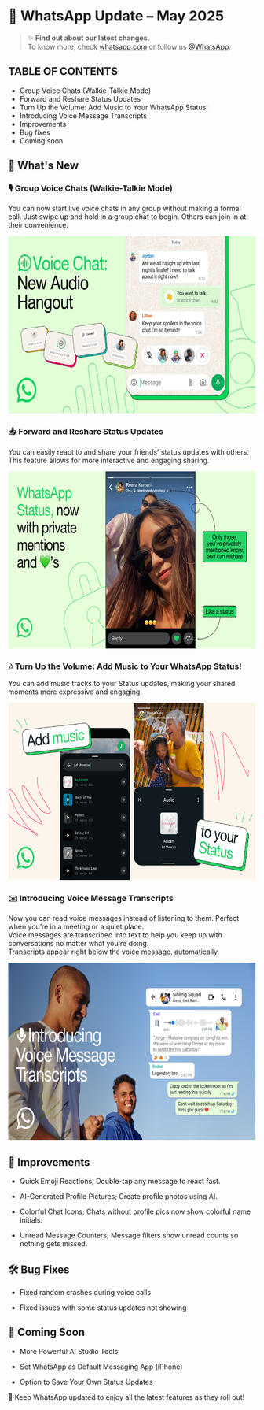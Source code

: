 # **📢 WhatsApp Update – May 2025**  

> ✨ **Find out about our latest changes.**  
> To know more, check [whatsapp.com](https://www.whatsapp.com/stayconnected) or follow us [@WhatsApp](https://x.com/whatsapp).

## TABLE OF CONTENTS

- Group Voice Chats (Walkie-Talkie Mode)
- Forward and Reshare Status Updates
- Turn Up the Volume: Add Music to Your WhatsApp Status!
- Introducing Voice Message Transcripts
- Improvements
- Bug fixes
- Coming soon
  
    
## 🚀 What's New  

<a id="aa"></a>  
### 🎙️ Group Voice Chats (Walkie-Talkie Mode)  
You can now start live voice chats in any group without making a formal call. Just swipe up and hold in a group chat to begin. Others can join in at their convenience. 

<div align="center">
<img src="images/walkie.png" alt="icon" width="680" height="360" />
</div>  

<a id="2"></a> 
### 📤 Forward and Reshare Status Updates  
You can easily react to and share your friends' status updates with others. This feature allows for more interactive and engaging sharing.  

<div align="center">
<img src="images/status.png" alt="icon" width="680" height="360" />
</div> 


<a id="3"></a> 
### 🎶 Turn Up the Volume: Add Music to Your WhatsApp Status!  
You can add music tracks to your Status updates, making your shared moments more expressive and engaging.  

<div align="center">
<img src="images/music.png" alt="icon" width="680" height="360" />
</div> 

<a id="4"></a> 
### ✉️ Introducing Voice Message Transcripts  

Now you can read voice messages instead of listening to them. Perfect when you’re in a meeting or a quiet place.  
Voice messages are transcribed into text to help you keep up with conversations no matter what you’re doing.  
Transcripts appear right below the voice message, automatically.  

<div align="center">
<img src="images/transcript.png" alt="icon" width="680" height="360" />
</div>


<a id="5"></a> 
## 🔧 Improvements
- Quick Emoji Reactions; Double-tap any message to react fast.

- AI-Generated Profile Pictures; Create profile photos using AI.

- Colorful Chat Icons; Chats without profile pics now show colorful name initials.

- Unread Message Counters; Message filters show unread counts so nothing gets missed.

<a id="6"></a> 
## 🛠️ Bug Fixes
- Fixed random crashes during voice calls

- Fixed issues with some status updates not showing

<a id="7"></a> 
## 📌 Coming Soon
- More Powerful AI Studio Tools

- Set WhatsApp as Default Messaging App (iPhone)

- Option to Save Your Own Status Updates

  


📲 Keep WhatsApp updated to enjoy all the latest features as they roll out!




